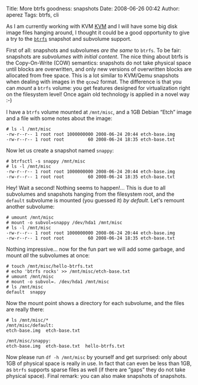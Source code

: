 Title: More btrfs goodness: snapshots
Date: 2008-06-26 00:42
Author: aperez
Tags: btrfs, cli

As I am currently working with KVM [KVM][] and I will have some big disk
image files hanging around, I thought it could be a good opportunity to
give a try to the [`btrfs`][] snapshot and subvolume support.

First of all: snapshots and subvolumes *are the same* to `btrfs`. To be
fair: snapshots are *subvolumes with initial content*. The nice thing
about btrfs is the Copy-On-Write (COW) semantics: snapshots do not take
physical space until blocks are overwritten, and only new versions of
overwritten blocks are allocated from free space. This is a lot similar
to KVM/Qemu snapshots when dealing with images in the `qcow2` format.
The difference is that you can *mount* a `btrfs` volume: you get
features designed for virtualization right on the filesystem level! Once
again old technology is applied in a novel way :-)

I have a `btrfs` volume mounted at `/mnt/misc`, and a 1GB Debian “Etch”
image and a file with some notes about the image:

```
# ls -l /mnt/misc
-rw-r--r-- 1 root root 1000000000 2008-06-24 20:44 etch-base.img
-rw-r--r-- 1 root root         60 2008-06-24 18:35 etch-base.txt
```

Now let us create a snapshot named `snappy`:

```
# btrfsctl -s snappy /mnt/misc
# ls -l /mnt/misc
-rw-r--r-- 1 root root 1000000000 2008-06-24 20:44 etch-base.img
-rw-r--r-- 1 root root         60 2008-06-24 18:35 etch-base.txt
```

Hey! Wait a second! Nothing seems to happen!... This is due to all
subvolumes and snapshots hanging from the filesystem root, and the
`default` subvolume is mounted (you guessed it) *by default*. Let's
remount another subvolume:

```
# umount /mnt/misc
# mount -o subvol=snappy /dev/hda1 /mnt/misc
# ls -l /mnt/misc
-rw-r--r-- 1 root root 1000000000 2008-06-24 20:44 etch-base.img
-rw-r--r-- 1 root root         60 2008-06-24 18:35 etch-base.txt
```

Nothing impressive... now for the fun part we will add some garbage, and
mount *all* the subvolumes at once:

```
# touch /mnt/misc/hello-btrfs.txt
# echo 'btrfs rocks' >> /mnt/misc/etch-base.txt
# umount /mnt/misc
# mount -o subvol=. /dev/hda1 /mnt/misc
# ls /mnt/misc
default  snappy
```

Now the mount point shows a directory for each subvolume, and the files
are really there:

```
# ls /mnt/misc/*
/mnt/misc/default:
etch-base.img  etch-base.txt

/mnt/misc/snappy:
etch-base.img  etch-base.txt  hello-btrfs.txt
```

Now please run `df -h /mnt/misc` by yourself and get surprised: only
about 1GB of physical space is really in use. In fact that can even be
less than 1GB, as `btrfs` supports sparse files as well (if there are
“gaps” they do not take physical space). Final remark: you can also make
snapshots of snapshots.

  [KVM]: http://kvm.qumranet.com/kvmwiki
  [`btrfs`]: http://btrfs.wiki.kernel.org/
